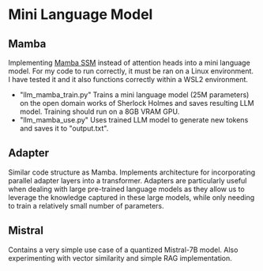# Mini Language Model

## Mamba

Implementing [Mamba SSM](https://arxiv.org/abs/2312.00752) instead of attention heads into a mini language model. For my code to run correctly, it must be ran on a Linux environment. I have tested it and it also functions correctly within a WSL2 environment.

* "llm_mamba_train.py" Trains a mini language model (25M parameters) on the open domain works of Sherlock Holmes and saves resulting LLM model. Training should run on a 8GB VRAM GPU.
* "llm_mamba_use.py" Uses trained LLM model to generate new tokens and saves it to "output.txt".

## Adapter

Similar code structure as Mamba. Implements architecture for incorporating parallel adapter layers into a transformer. Adapters are particularly useful when dealing with large pre-trained language models as they allow us to leverage the knowledge captured in these large models, while only needing to train a relatively small number of parameters.

## Mistral

Contains a very simple use case of a quantized Mistral-7B model. Also experimenting with vector similarity and simple RAG implementation.
